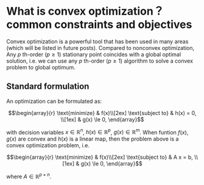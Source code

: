 <!-- ---
title: 'What is convex optimization？common constraints and objectives'
date: 2024-10-25
permalink: /posts/2024/10/Convex optimization blogs/
tags:
  - cool posts
  - category1
  - category2
--- -->
What is convex optimization？common constraints and objectives
======

Convex optimization is a powerful tool that has been used in many areas (which will be listed in future posts). Compared to nonconvex optimization, Any $p$ th-order ($p \ge 1$) stationary point coincides with a global optimal solution, i.e. we can use any $p$ th-order ($p \ge 1$) algorithm to solve a convex problem to global optimum. 

Standard formulation
------
An optimization can be formulated as:
```math
\begin{array}{r}
\text{minimize} & f(x)\\[2ex]
 \text{subject to} & h(x) = 0, \\[1ex]
        & g(x) \le 0, 
 \end{array}
```
with decision variables $x \in \mathbb{R}^n$, $h(x) \in \mathbb{R}^{p}$, $g(x) \in \mathbb{R}^{m}$. When funtion $f(x), g(x)$ are convex and $h(x)$ is a linear map, then the problem above is a convex optimization problem, i.e. 
```math
\begin{array}{r}
\text{minimize} & f(x)\\[2ex]
 \text{subject to} & A x = b, \\[1ex]
        & g(x) \le 0, 
 \end{array}
```
where $A \in \mathbb{R}^{p \times n}$.